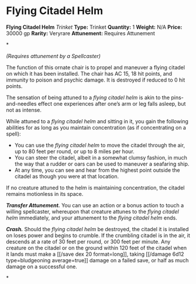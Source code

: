 # Flying Citadel Helm

**Flying Citadel Helm**
_Trinket_
**Type:** Trinket
**Quantity:** 1
**Weight:** N/A
**Price:** 30000 gp
**Rarity:** Veryrare
**Attunement:** Requires Attunement

*<div class="item-attunement"><i>(Requires attunement by a Spellcaster)</i><p>The function of this ornate chair is to propel and maneuver a flying citadel on which it has been installed. The chair has AC 15, 18 hit points, and immunity to poison and psychic damage. It is destroyed if reduced to 0 hit points.

The sensation of being attuned to a *flying citadel helm* is akin to the pins-and-needles effect one experiences after one’s arm or leg falls asleep, but not as intense.

While attuned to a *flying citadel helm* and sitting in it, you gain the following abilities for as long as you maintain concentration (as if concentrating on a spell):</p>
* You can use the *flying citadel helm* to move the citadel through the air, up to 80 feet per round, or up to 8 miles per hour.
* You can steer the citadel, albeit in a somewhat clumsy fashion, in much the way that a rudder or oars can be used to maneuver a seafaring ship.
* At any time, you can see and hear from the highest point outside the citadel as though you were at that location.

<p>If no creature attuned to the helm is maintaining concentration, the citadel remains motionless in its space.

***Transfer Attunement.*** You can use an action or a bonus action to touch a willing spellcaster, whereupon that creature attunes to the *flying citadel helm* immediately, and your attunement to the *flying citadel helm* ends.

***Crash.*** Should the *flying citadel helm* be destroyed, the citadel it is installed on loses power and begins to crumble. If the crumbling citadel is in the air, it descends at a rate of 30 feet per round, or 300 feet per minute. Any creature on the citadel or on the ground within 120 feet of the citadel when it lands must make a [[/save dex 20 format=long]], taking  [[/damage 6d12 type=bludgeoning average=true]] damage on a failed save, or half as much damage on a successful one.</p>*
